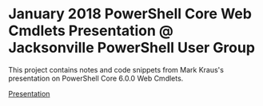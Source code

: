 # January 2018 PowerShell Core Web Cmdlets Presentation @ Jacksonville PowerShell User Group

This project contains notes and code snippets from Mark Kraus's presentation on PowerShell Core 6.0.0 Web Cmdlets.

[Presentation](https://gitpitch.com/markekraus/2017NovemberWebCmdletsTalk/January2018)